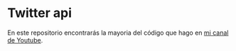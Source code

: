 # Twitter api

En este repositorio encontrarás la mayoria del código que hago en [mi canal de Youtube](https://www.youtube.com/channel/UCMqY16CUHOQvKepPW-f9M8Q).
